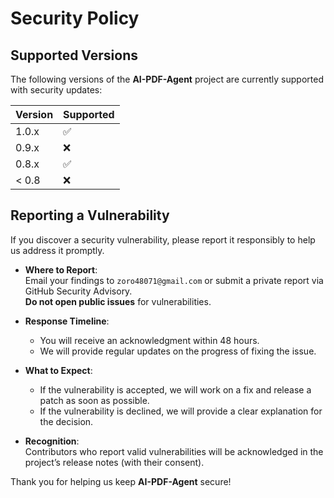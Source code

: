 # Security Policy  

## Supported Versions  

The following versions of the **AI-PDF-Agent** project are currently supported with security updates:  

| Version | Supported          |  
| ------- | ------------------ |  
| 1.0.x   | :white_check_mark: |  
| 0.9.x   | :x:                |  
| 0.8.x   | :white_check_mark: |  
| < 0.8   | :x:                |  

## Reporting a Vulnerability  

If you discover a security vulnerability, please report it responsibly to help us address it promptly.  

- **Where to Report**:  
  Email your findings to `zoro48071@gmail.com` or submit a private report via GitHub Security Advisory.  
  **Do not open public issues** for vulnerabilities.  

- **Response Timeline**:  
  - You will receive an acknowledgment within 48 hours.  
  - We will provide regular updates on the progress of fixing the issue.  

- **What to Expect**:  
  - If the vulnerability is accepted, we will work on a fix and release a patch as soon as possible.  
  - If the vulnerability is declined, we will provide a clear explanation for the decision.  

- **Recognition**:  
  Contributors who report valid vulnerabilities will be acknowledged in the project’s release notes (with their consent).  

Thank you for helping us keep **AI-PDF-Agent** secure!
